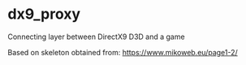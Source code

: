 # dx9_proxy
Connecting layer between DirectX9 D3D and a game

Based on skeleton obtained from: https://www.mikoweb.eu/page1-2/
